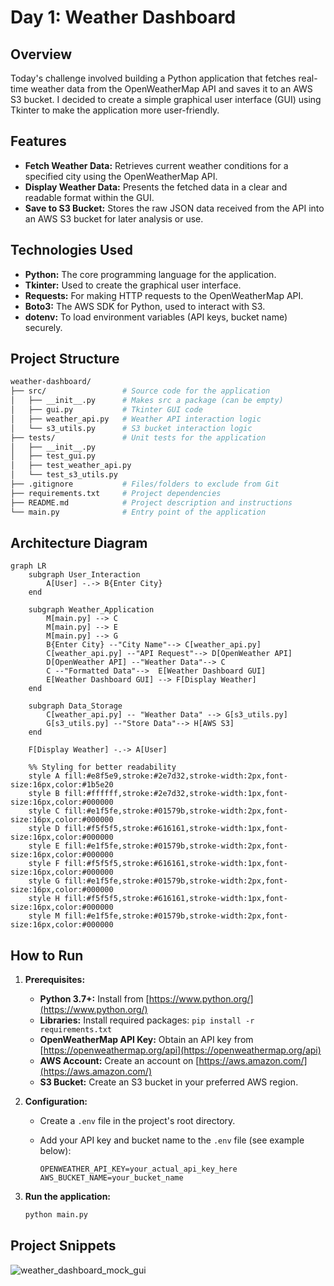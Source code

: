 # Day 1: Weather Dashboard

## Overview

Today's challenge involved building a Python application that fetches real-time weather data from the OpenWeatherMap API and saves it to an AWS S3 bucket. I decided to create a simple graphical user interface (GUI) using Tkinter to make the application more user-friendly. 

## Features

- **Fetch Weather Data:** Retrieves current weather conditions for a specified city using the OpenWeatherMap API.
- **Display Weather Data:** Presents the fetched data in a clear and readable format within the GUI.
- **Save to S3 Bucket:** Stores the raw JSON data received from the API into an AWS S3 bucket for later analysis or use. 

## Technologies Used

- **Python:** The core programming language for the application.
- **Tkinter:** Used to create the graphical user interface. 
- **Requests:** For making HTTP requests to the OpenWeatherMap API.
- **Boto3:** The AWS SDK for Python, used to interact with S3.
- **dotenv:**  To load environment variables (API keys, bucket name) securely.


## Project Structure
```bash
weather-dashboard/
├── src/                 # Source code for the application
│   ├── __init__.py      # Makes src a package (can be empty)
│   ├── gui.py           # Tkinter GUI code
│   ├── weather_api.py   # Weather API interaction logic
│   └── s3_utils.py      # S3 bucket interaction logic
├── tests/               # Unit tests for the application
│   ├── __init__.py     
│   ├── test_gui.py
│   ├── test_weather_api.py
│   └── test_s3_utils.py
├── .gitignore           # Files/folders to exclude from Git
├── requirements.txt     # Project dependencies
├── README.md            # Project description and instructions
└── main.py              # Entry point of the application
```

## Architecture Diagram
```mermaid
graph LR
    subgraph User_Interaction
        A[User] -.-> B{Enter City}
    end
    
    subgraph Weather_Application
        M[main.py] --> C
        M[main.py] --> E
        M[main.py] --> G
        B{Enter City} --"City Name"--> C[weather_api.py]
        C[weather_api.py] --"API Request"--> D[OpenWeather API]
        D[OpenWeather API] --"Weather Data"--> C
        C --"Formatted Data"-->  E[Weather Dashboard GUI]
        E[Weather Dashboard GUI] --> F[Display Weather]
    end

    subgraph Data_Storage
        C[weather_api.py] -- "Weather Data" --> G[s3_utils.py]
        G[s3_utils.py] --"Store Data"--> H[AWS S3]
    end

    F[Display Weather] -.-> A[User]

    %% Styling for better readability
    style A fill:#e8f5e9,stroke:#2e7d32,stroke-width:2px,font-size:16px,color:#1b5e20
    style B fill:#ffffff,stroke:#2e7d32,stroke-width:1px,font-size:16px,color:#000000
    style C fill:#e1f5fe,stroke:#01579b,stroke-width:2px,font-size:16px,color:#000000
    style D fill:#f5f5f5,stroke:#616161,stroke-width:1px,font-size:16px,color:#000000
    style E fill:#e1f5fe,stroke:#01579b,stroke-width:2px,font-size:16px,color:#000000
    style F fill:#f5f5f5,stroke:#616161,stroke-width:1px,font-size:16px,color:#000000
    style G fill:#e1f5fe,stroke:#01579b,stroke-width:2px,font-size:16px,color:#000000
    style H fill:#f5f5f5,stroke:#616161,stroke-width:1px,font-size:16px,color:#000000
    style M fill:#e1f5fe,stroke:#01579b,stroke-width:2px,font-size:16px,color:#000000
```

## How to Run

1. **Prerequisites:**
   - **Python 3.7+:** Install from [https://www.python.org/](https://www.python.org/) 
   - **Libraries:** Install required packages: `pip install -r requirements.txt`
   - **OpenWeatherMap API Key:** Obtain an API key from [https://openweathermap.org/api](https://openweathermap.org/api)
   - **AWS Account:** Create an account on [https://aws.amazon.com/](https://aws.amazon.com/)
   - **S3 Bucket:** Create an S3 bucket in your preferred AWS region. 

2. **Configuration:**
   - Create a `.env` file in the project's root directory.
   - Add your API key and bucket name to the `.env` file (see example below): 

     ```
     OPENWEATHER_API_KEY=your_actual_api_key_here
     AWS_BUCKET_NAME=your_bucket_name 
     ```

3. **Run the application:**
   ```bash
   python main.py
    ```

## Project Snippets

![weather_dashboard_mock_gui](/assets/gui_weather_db.png)